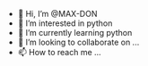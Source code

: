 - 👋 Hi, I’m @MAX-DON
- 👀 I’m interested in python
- 🌱 I’m currently learning python
- 💞️ I’m looking to collaborate on ...
- 📫 How to reach me ...

<!---
MAX-DON/MAX-DON is a ✨ special ✨ repository because its `README.md` (this file) appears on your GitHub profile.
You can click the Preview link to take a look at your changes.
--->
